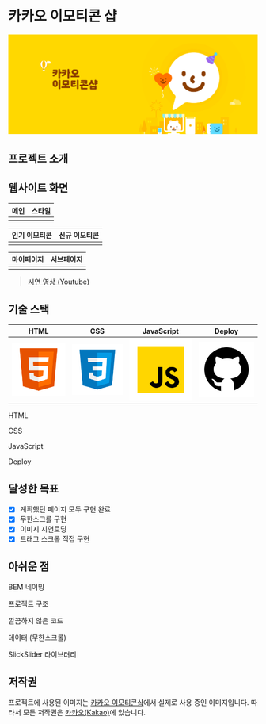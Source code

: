 # 카카오 이모티콘 샵

![카카오 이모티콘샵](./docs/intro-header.jpg)

## 프로젝트 소개

## 웹사이트 화면

| 메인 | 스타일 |
| :--: | :----: |
|      |        |

| 인기 이모티콘 | 신규 이모티콘 |
| :-----------: | :-----------: |
|               |               |

| 마이페이지 | 서브페이지 |
| :--------: | :--------: |
|            |            |

> [시연 영상 (Youtube)]()

## 기술 스택

|  HTML   |  CSS   | JavaScript | Deploy |
| :-----: | :----: | :--------: | :----: |
| ![HTML] | ![CSS] |   ![JS]    | ![GIT] |

HTML

CSS

JavaScript

Deploy

## 달성한 목표

- [x] 계획했던 페이지 모두 구현 완료
- [x] 무한스크롤 구현
- [x] 이미지 지연로딩
- [x] 드래그 스크롤 직접 구현

## 아쉬운 점

BEM 네이밍

프로젝트 구조

깔끔하지 않은 코드

데이터 (무한스크롤)

SlickSlider 라이브러리

## 저작권

프로젝트에 사용된 이미지는 [카카오 이모티콘샵](https://e.kakao.com/)에서 실제로 사용 중인 이미지입니다. 따라서 모든 저작권은 [카카오(Kakao)](https://www.kakaocorp.com/page/)에 있습니다.

<!-- References -->

[html]: ./docs/html.svg
[css]: ./docs/css.svg
[js]: ./docs/javascript.svg
[git]: ./docs/github.svg
